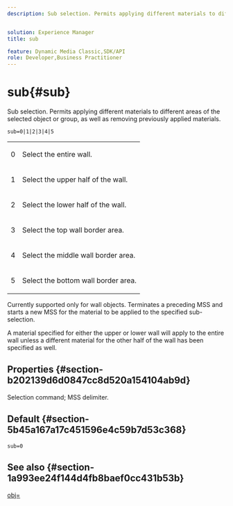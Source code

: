 ```yaml
---
description: Sub selection. Permits applying different materials to different areas of the selected object or group, as well as removing previously applied materials.


solution: Experience Manager
title: sub

feature: Dynamic Media Classic,SDK/API
role: Developer,Business Practitioner
---
```


# sub{#sub}

Sub selection. Permits applying different materials to different areas of the selected object or group, as well as removing previously applied materials.

 `sub=0|1|2|3|4|5`

<table id="simpletable_F6BF91BD2C4B47BF8A28032E392D37F0"> 
 <tr class="strow"> 
  <td class="stentry"> <p>0 </p> </td> 
  <td class="stentry"> <p>Select the entire wall. </p> </td> 
 </tr> 
 <tr class="strow"> 
  <td class="stentry"> <p>1 </p> </td> 
  <td class="stentry"> <p>Select the upper half of the wall. </p> </td> 
 </tr> 
 <tr class="strow"> 
  <td class="stentry"> <p>2 </p> </td> 
  <td class="stentry"> <p>Select the lower half of the wall. </p> </td> 
 </tr> 
 <tr class="strow"> 
  <td class="stentry"> <p>3 </p> </td> 
  <td class="stentry"> <p>Select the top wall border area. </p> </td> 
 </tr> 
 <tr class="strow"> 
  <td class="stentry"> <p>4 </p> </td> 
  <td class="stentry"> <p>Select the middle wall border area. </p> </td> 
 </tr> 
 <tr class="strow"> 
  <td class="stentry"> <p>5 </p> </td> 
  <td class="stentry"> <p>Select the bottom wall border area. </p> </td> 
 </tr> 
</table>

Currently supported only for wall objects. Terminates a preceding MSS and starts a new MSS for the material to be applied to the specified sub-selection.

A material specified for either the upper or lower wall will apply to the entire wall unless a different material for the other half of the wall has been specified as well.

## Properties {#section-b202139d6d0847cc8d520a154104ab9d}

Selection command; MSS delimiter.

## Default {#section-5b45a167a17c451596e4c59b7d53c368}

`sub=0`

## See also {#section-1a993ee24f144d4fb8baef0cc431b53b}

[obj=](../../../../../ir-api/http-protocol/image-rendering-api-ref/c-ir-http-protocol-ref/c-ir-http-protocol-command-reference/r-ir-obj.md#reference-31e7dac7931b4e0eb3c7589f120a1e6a) 
